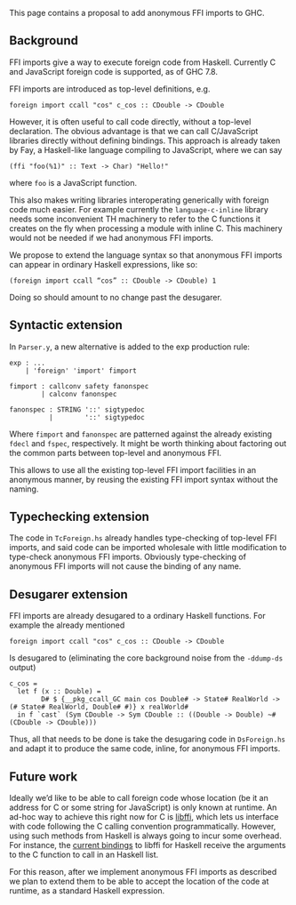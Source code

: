 
This page contains a proposal to add anonymous FFI imports to GHC.

## Background


FFI imports give a way to execute foreign code from Haskell.  Currently C and JavaScript foreign code is supported, as of GHC 7.8.


FFI imports are introduced as top-level definitions, e.g.

```wiki
foreign import ccall "cos" c_cos :: CDouble -> CDouble
```


However, it is often useful to call code directly, without a top-level declaration.  The obvious advantage is that we can call C/JavaScript libraries directly without defining bindings.  This approach is already taken by Fay, a Haskell-like language compiling to JavaScript, where we can say

```wiki
(ffi "foo(%1)" :: Text -> Char) "Hello!"
```


where `foo` is a JavaScript function.


This also makes writing libraries interoperating generically with foreign code much easier.  For example currently the `language-c-inline` library needs some inconvenient TH machinery to refer to the C functions it creates on the fly when processing a module with inline C.  This machinery would not be needed if we had anonymous FFI imports.


We propose to extend the language syntax so that anonymous FFI imports can appear in ordinary Haskell expressions, like so:

```wiki
(foreign import ccall “cos” :: CDouble -> CDouble) 1
```


Doing so should amount to no change past the desugarer.

## Syntactic extension


In `Parser.y`, a new alternative is added to the exp production rule:

```wiki
exp : ...
    | 'foreign' 'import' fimport

fimport : callconv safety fanonspec
        | calconv fanonspec

fanonspec : STRING '::' sigtypedoc
          |        '::' sigtypedoc
```


Where `fimport` and `fanonspec` are patterned against the already existing `fdecl` and `fspec`, respectively.  It might be worth thinking about factoring out the common parts between top-level and anonymous FFI.


This allows to use all the existing top-level FFI import facilities in an anonymous manner, by reusing the existing FFI import syntax without the naming.

## Typechecking extension


The code in `TcForeign.hs` already handles type-checking of top-level FFI imports, and said code can be imported wholesale with little modification to type-check anonymous FFI imports.  Obviously type-checking of anonymous FFI imports will not cause the binding of any name.

## Desugarer extension


FFI imports are already desugared to a ordinary Haskell functions.  For example the already mentioned

```wiki
foreign import ccall "cos" c_cos :: CDouble -> CDouble
```


Is desugared to (eliminating the core background noise from the `-ddump-ds` output)

```wiki
c_cos =
  let f (x :: Double) =
        D# $ {__pkg_ccall_GC main cos Double# -> State# RealWorld -> (# State# RealWorld, Double# #)} x realWorld#
  in f `cast` (Sym CDouble -> Sym CDouble :: ((Double -> Double) ~# (CDouble -> CDouble)))
```


Thus, all that needs to be done is take the desugaring code in `DsForeign.hs` and adapt it to produce the same code, inline, for anonymous FFI imports.

## Future work


Ideally we’d like to be able to call foreign code whose location (be it an address for C or some string for JavaScript) is only known at runtime.  An ad-hoc way to achieve this right now for C is [ libffi](https://sourceware.org/libffi/), which lets us interface with code following the C calling convention programmatically.  However, using such methods from Haskell is always going to incur some overhead.  For instance, the [ current bindings](http://hackage.haskell.org/package/libffi) to libffi for Haskell receive the arguments to the C function to call in an Haskell list.


For this reason, after we implement anonymous FFI imports as described we plan to extend them to be able to accept the location of the code at runtime, as a standard Haskell expression.
